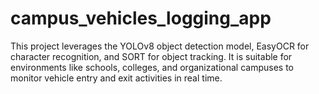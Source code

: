 # campus_vehicles_logging_app
This project leverages the YOLOv8 object detection model, EasyOCR for character recognition, and SORT for object tracking. It is suitable for environments like schools, colleges, and organizational campuses to monitor vehicle entry and exit activities in real time.
